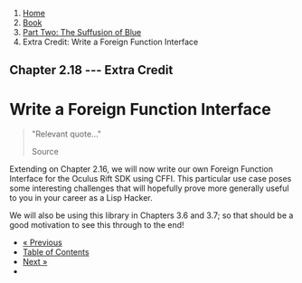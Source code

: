 <ol class="breadcrumb">
  <li><a href="/">Home</a></li>
  <li><a href="/book/">Book</a></li>
  <li><a href="/book/2-0-0-overview/">Part Two: The Suffusion of Blue</a></li>
  <li class="active">Extra Credit: Write a Foreign Function Interface</li>
</ol>

## Chapter 2.18 --- Extra Credit

# Write a Foreign Function Interface

> "Relevant quote..."
> <footer>Source</footer>

Extending on Chapter 2.16, we will now write our own Foreign Function Interface for the Oculus Rift SDK using CFFI.  This particular use case poses some interesting challenges that will hopefully prove more generally useful to you in your career as a Lisp Hacker.

We will also be using this library in Chapters 3.6 and 3.7; so that should be a good motivation to see this through to the end!

<ul class="pager">
  <li class="previous"><a href="/book/2-17-0-debugging-testing/">&laquo; Previous</a></li>
  <li><a href="/book/">Table of Contents</a></li>
  <li class="next"><a href="/book/2-19-0-essential-libs/">Next &raquo;</a><li>
</ul>
